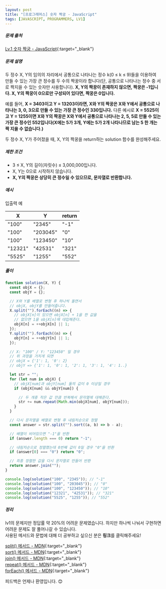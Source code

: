 ```yaml
---
layout: post
title: "[프로그래머스] 숫자 짝궁 - JavaScript"
tags: [JAVASCRIPT, PROGRAMMERS, LV1]
---
```


##### 문제 출처

[Lv.1 숫자 짝궁 - JavaScript](https://school.programmers.co.kr/learn/courses/30/lessons/131128?language=javascript){:target="\_blank"}

##### 문제 설명

두 정수 X, Y의 임의의 자리에서 공통으로 나타나는 정수 k(0 ≤ k ≤ 9)들을 이용하여 만들 수 있는 가장 큰 정수를 두 수의 짝꿍이라 합니다(단, 공통으로 나타나는 정수 중 서로 짝지을 수 있는 숫자만 사용합니다). **X, Y의 짝꿍이 존재하지 않으면, 짝꿍은 -1입니다. X, Y의 짝꿍이 0으로만 구성되어 있다면, 짝꿍은 0입니다.**

예를 들어, **X = 3403이고 Y = 13203이라면, X와 Y의 짝꿍은 X와 Y에서 공통으로 나타나는 3, 0, 3으로 만들 수 있는 가장 큰 정수인 330입니다.** 다른 예시로 **X = 5525이고 Y = 1255이면 X와 Y의 짝꿍은 X와 Y에서 공통으로 나타나는 2, 5, 5로 만들 수 있는 가장 큰 정수인 552입니다(X에는 5가 3개, Y에는 5가 2개 나타나므로 남는 5 한 개는 짝 지을 수 없습니다.)**

두 정수 X, Y가 주어졌을 때, X, Y의 짝꿍을 return하는 solution 함수를 완성해주세요.

##### 제한 조건

- 3 ≤ X, Y의 길이(자릿수) ≤ 3,000,000입니다.
- X, Y는 0으로 시작하지 않습니다.
- **X, Y의 짝꿍은 상당히 큰 정수일 수 있으므로, 문자열로 반환합니다.**

##### 예시

입출력 예

| X       | Y        | return |
| ------- | -------- | ------ |
| "100"   | "2345"   | "-1"   |
| "100"   | "203045" | "0"    |
| "100"   | "123450" | "10"   |
| "12321" | "42531"  | "321"  |
| "5525"  | "1255"   | "552"  |

##### 풀이

```javascript
function solution(X, Y) {
  const objX = {};
  const objY = {};

  // X와 Y를 배열로 변형 후 하나씩 돌면서
  // objX, objY를 만들어줍니다.
  X.split("").forEach((n) => {
    // objX[n]이 있으면 objX[n] + 1을 한 값을
    // 없으면 1을 objX[n]에 대입해준다.
    objX[n] = ++objX[n] || 1;
  });
  Y.split("").forEach((n) => {
    objY[n] = ++objY[n] || 1;
  });

  // X: "100" / Y: "123450" 일 경우
  // 위 과정을 거치게 되면
  // objX = {'1': 1, '0': 2} 
  // objY => {'1': 1, '0': 1, '2': 1, '3': 1, '4': 1..}

  let str = "";
  for (let num in objX) {
    // objX[num]과 objY[num] 둘의 값이 0 이상일 경우
    if (objX[num] && objY[num]) {

      // 두 개중 작은 값 만큼 반복해서 문자열에 대해준다.
      str += num.repeat(Math.min(objX[num], objY[num]));
    }
  }

  // 다시 문자열을 배열로 변형 후 내림차순으로 정렬
  const answer = str.split("").sort((a, b) => b - a);

  // 배열이 비어있으면 "-1"을 반환
  if (answer.length === 0) return "-1";

  // 내림차순으로 정렬했는데 0번째 값이 0일 경우 "0"을 반환
  if (answer[0] === "0") return "0";

  // 최종 정렬한 값을 다시 문자열로 만들어 반환
  return answer.join("");
}

console.log(solution("100", "2345")); // "-1"
console.log(solution("100", "203045")); // "0"
console.log(solution("100", "123450")); // "10"
console.log(solution("12321", "42531")); // "321"
console.log(solution("5525", "1255")); // "552"
```

##### 정리

lv1의 문제지만 정답률 약 20%의 어려운 문제였습니다. 하지만 하나씩 나눠서 구현하면 어려운 문제도 잘 풀어나갈 수 있습니다.<br />
사용된 메서드와 문법에 대해 더 공부하고 싶으신 분은 **링크**를 클릭해주세요!

[split() 메서드 - MDN](https://developer.mozilla.org/ko/docs/Web/JavaScript/Reference/Global_Objects/String/split){:target="\_blank"}<br />
[sort() 메서드 - MDN](https://developer.mozilla.org/ko/docs/Web/JavaScript/Reference/Global_Objects/Array/sort){:target="\_blank"}<br />
[join() 메서드 - MDN](https://developer.mozilla.org/ko/docs/Web/JavaScript/Reference/Global_Objects/Array/join){:target="\_blank"}<br />
[repeat() 메서드 - MDN](https://developer.mozilla.org/en-US/docs/Web/JavaScript/Reference/Global_Objects/String/repeat){:target="\_blank"}<br />
[forEach() 메서드 - MDN](https://developer.mozilla.org/ko/docs/Web/JavaScript/Reference/Global_Objects/Array/forEach){:target="\_blank"}

피드백은 언제나 환영입니다. 😊
